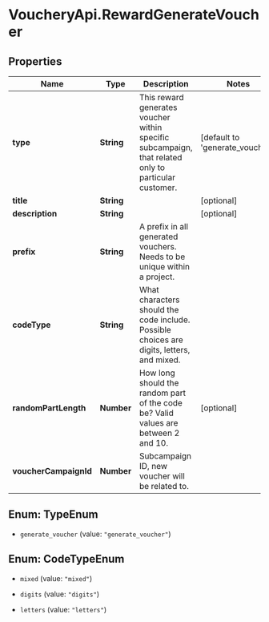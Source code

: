 # VoucheryApi.RewardGenerateVoucher

## Properties

Name | Type | Description | Notes
------------ | ------------- | ------------- | -------------
**type** | **String** | This reward generates voucher within specific subcampaign, that related only to particular customer. | [default to &#39;generate_voucher&#39;]
**title** | **String** |  | [optional] 
**description** | **String** |  | [optional] 
**prefix** | **String** | A prefix in all generated vouchers. Needs to be unique within a project. | 
**codeType** | **String** | What characters should the code include. Possible choices are digits, letters, and mixed. | 
**randomPartLength** | **Number** | How long should the random part of the code be? Valid values are between 2 and 10. | [optional] 
**voucherCampaignId** | **Number** | Subcampaign ID, new voucher will be related to. | 



## Enum: TypeEnum


* `generate_voucher` (value: `"generate_voucher"`)





## Enum: CodeTypeEnum


* `mixed` (value: `"mixed"`)

* `digits` (value: `"digits"`)

* `letters` (value: `"letters"`)




